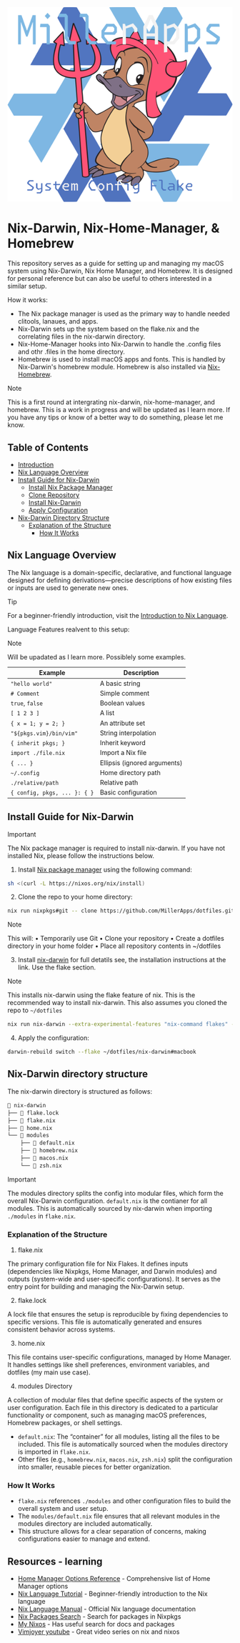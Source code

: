 ![nix-darwin-flake](nix-darwin-flake.png)

# Nix-Darwin, Nix-Home-Manager, & Homebrew

This repository serves as a guide for setting up and managing my macOS system using Nix-Darwin, Nix Home Manager, and Homebrew. 
It is designed for personal reference but can also be useful to others interested in a similar setup.

How it works:
- The Nix package manager is used as the primary way to handle needed clitools, lanaues, and apps.
- Nix-Darwin sets up the system based on the flake.nix and the correlating files in the nix-darwin directory.
- Nix-Home-Manager hooks into Nix-Darwin to handle the .config files and othr .files in the home directory.
- Homebrew is used to install macOS apps and fonts. This is handled by Nix-Darwin's homebrew module. Homebrew is also installed via [Nix-Homebrew](https://github.com/zhaofengli/nix-homebrew).

> [!NOTE]
> This is a first round at intergrating nix-darwin, nix-home-manager, and homebrew. This is a work in progress and will be updated as I learn more.
> If you have any tips or know of a better way to do something, please let me know.

## Table of Contents
- [Introduction](#nix-darwin-nix-home-manager--homebrew)
- [Nix Language Overview](#nix-language-overview)
- [Install Guide for Nix-Darwin](#install-guide-for-nix-darwin)
  - [Install Nix Package Manager](#install-nix-package-manager)
  - [Clone Repository](#clone-repository)
  - [Install Nix-Darwin](#install-nix-darwin)
  - [Apply Configuration](#apply-configuration)
- [Nix-Darwin Directory Structure](#nix-darwin-directory-structure)
  - [Explanation of the Structure](#explanation-of-the-structure)
	- [How It Works](#how-it-works)

## Nix Language Overview

The Nix language is a domain-specific, declarative, and functional language designed for defining derivations—precise descriptions of how existing files or inputs are used to generate new ones.

> [!Tip]
> For a beginner-friendly introduction, visit the [Introduction to Nix Language](https://nix.dev/tutorials/nix-language).

Language Features realvent to this setup:

> [!Note]
> Will be upadated as I learn more. Possiblely some examples.

| Example | Description |
|---------|-------------|
| `"hello world"` | A basic string |
| `# Comment` | Simple comment |
| `true`, `false` | Boolean values |
| `[ 1 2 3 ]` | A list |
| `{ x = 1; y = 2; }` | An attribute set |
| `"${pkgs.vim}/bin/vim"` | String interpolation |
| `{ inherit pkgs; }` | Inherit keyword |
| `import ./file.nix` | Import a Nix file |
| `{ ... }` | Ellipsis (ignored arguments) |
| `~/.config` | Home directory path |
| `./relative/path` | Relative path |
| `{ config, pkgs, ... }: { }` | Basic configuration |

## Install Guide for Nix-Darwin

> [!IMPORTANT]
> The Nix package manager is required to install nix-darwin. If you have not installed Nix, please follow the instructions below.

1. Install [Nix package manager](https://nixos.org/download/#nix-install-macos) using the following command:
```sh
sh <(curl -L https://nixos.org/nix/install)
```
2. Clone the repo to your home directory:
```sh
nix run nixpkgs#git -- clone https://github.com/MillerApps/dotfiles.git ~/dotfiles
```
> [!NOTE]
> This will:
> •	Temporarily use Git
> •	Clone your repository
> •	Create a dotfiles directory in your home folder
> •	Place all repository contents in ~/dotfiles

3. Install [nix-darwin](https://github.com/LnL7/nix-darwin) for full detatils see, the installation instructions at the link. Use the flake section.
    
> [!NOTE]
> This installs nix-darwin using the flake feature of nix. This is the recommended way to install nix-darwin.
> This also assumes you cloned the repo to `~/dotfiles`
    
```sh
nix run nix-darwin --extra-experimental-features "nix-command flakes" -- switch --flake ~/dotfiles/nix-darwin#macbook
```
4. Apply the configuration:
```sh
darwin-rebuild switch --flake ~/dotfiles/nix-darwin#macbook
```
## Nix-Darwin directory structure

The nix-darwin directory is structured as follows:

```bash
 nix-darwin
├──  flake.lock
├──  flake.nix
├──  home.nix
└──  modules
    ├──  default.nix
    ├──  homebrew.nix
    ├──  macos.nix
    └──  zsh.nix
```

> [!IMPORTANT]
> The modules directory splits the config into modular files, which form the overall Nix-Darwin configuration.
> `default.nix` is the contianer for all modules. This is automatically sourced by nix-darwin when importing `./modules` in `flake.nix`.

### Explanation of the Structure

1. flake.nix

The primary configuration file for Nix Flakes. It defines inputs (dependencies like Nixpkgs, Home Manager, and Darwin modules) and outputs (system-wide and user-specific configurations). It serves as the entry point for building and managing the Nix-Darwin setup.

2. flake.lock

A lock file that ensures the setup is reproducible by fixing dependencies to specific versions. This file is automatically generated and ensures consistent behavior across systems.

3. home.nix

This file contains user-specific configurations, managed by Home Manager. It handles settings like shell preferences, environment variables, and dotfiles (my main use case).

4. modules Directory

A collection of modular files that define specific aspects of the system or user configuration. Each file in this directory is dedicated to a particular functionality or component, such as managing macOS preferences, Homebrew packages, or shell settings.

- `default.nix`: The “container” for all modules, listing all the files to be included. This file is automatically sourced when the modules directory is imported in `flake.nix`.
- Other files (e.g., `homebrew.nix`, `macos.nix`, `zsh.nix`) split the configuration into smaller, reusable pieces for better organization.

### How It Works

- `flake.nix` references `./modules` and other configuration files to build the overall system and user setup.
- The `modules/default.nix` file ensures that all relevant modules in the modules directory are included automatically.
- This structure allows for a clear separation of concerns, making configurations easier to manage and extend.

## Resources - learning

- [Home Manager Options Reference](https://nix-community.github.io/home-manager/options.xhtml) - Comprehensive list of Home Manager options
- [Nix Language Tutorial](https://nix.dev/tutorials/nix-language) - Beginner-friendly introduction to the Nix language
- [Nix Language Manual](https://nix.dev/manual/nix/2.24/language/) - Official Nix language documentation
- [Nix Packages Search](https://search.nixos.org/packages) - Search for packages in Nixpkgs
- [My Nixos](https://mynixos.com/) - Has useful search for docs and packages
- [Vimjoyer youtube](https://www.youtube.com/watch?v=a67Sv4Mbxmc&list=PLko9chwSoP-15ZtZxu64k_CuTzXrFpxPE) - Great video series on nix and nixos
